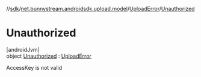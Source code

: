 //[sdk](../../../../index.md)/[net.bunnystream.androidsdk.upload.model](../../index.md)/[UploadError](../index.md)/[Unauthorized](index.md)

# Unauthorized

[androidJvm]\
object [Unauthorized](index.md) : [UploadError](../index.md)

AccessKey is not valid
